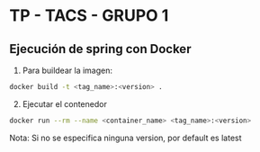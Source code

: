 # TP - TACS - GRUPO 1

## Ejecución de spring con Docker

1) Para buildear la imagen:
```bash
docker build -t <tag_name>:<version> .
```

2) Ejecutar el contenedor
```bash
docker run --rm --name <container_name> <tag_name>:<version>
```

Nota: Si no se especifica ninguna version, por default es latest
